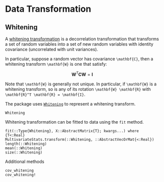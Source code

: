 # Data Transformation

## Whitening

A [whitening transformation](http://en.wikipedia.org/wiki/Whitening_transformation) is
a decorrelation transformation that transforms a set of random variables into a set of
new random variables with identity covariance (uncorrelated with unit variances).

In particular, suppose a random vector has covariance ``\mathbf{C}``, then a whitening transform ``\mathbf{W}`` is one that satisfy:

```math
   \mathbf{W}^T \mathbf{C} \mathbf{W} = \mathbf{I}
```

Note that ``\mathbf{W}`` is generally not unique. In particular, if ``\mathbf{W}`` is a whitening transform, so is any of its rotation ``\mathbf{W} \mathbf{R}`` with ``\mathbf{R}^T \mathbf{R} = \mathbf{I}``.

The package uses [`Whitening`](@ref) to represent a whitening transform.

```@docs
Whitening
```

Whitening transformation can be fitted to data using the `fit` method.

```@docs
fit(::Type{Whitening}, X::AbstractMatrix{T}; kwargs...) where {T<:Real}
MultivariateStats.transform(::Whitening, ::AbstractVecOrMat{<:Real})
length(::Whitening)
mean(::Whitening)
size(::Whitening)
```

Additional methods
```@docs
cov_whitening
cov_whitening!
```
